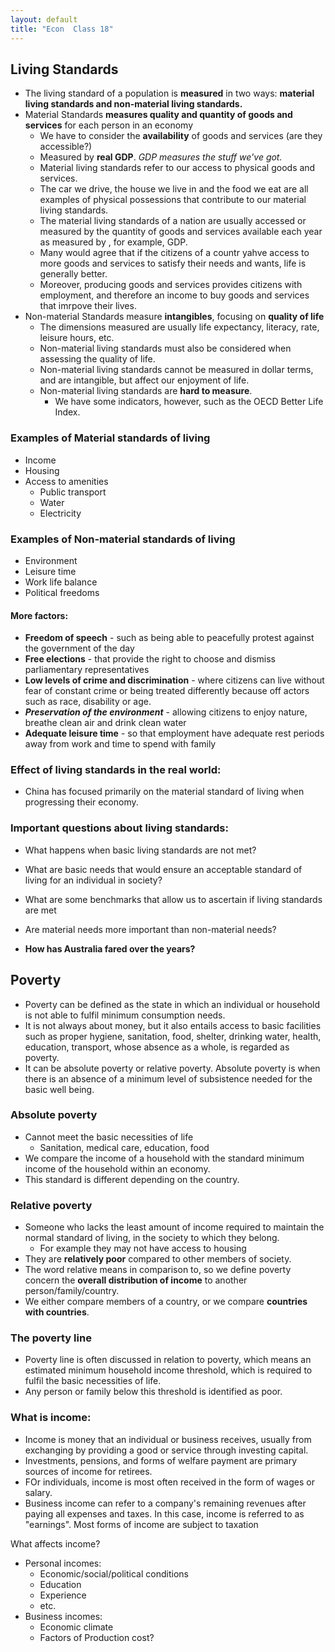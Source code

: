 ```yaml
---
layout: default
title: "Econ  Class 18"
---
```


## Living Standards

- The living standard of a population is **measured** in two ways: **material living standards and non-material living standards.**
- Material Standards **measures quality and quantity of goods and services** for each person in an economy
	- We have to consider the **availability** of goods and services (are they accessible?)
	- Measured by **real GDP**. *GDP measures the stuff we've got.*
	- Material living standards refer to our access to physical goods and services.
	- The car we drive, the house we live in and the food we eat are all examples of physical possessions that contribute to our material living standards.
	- The material living standards of a nation are usually accessed or measured by the quantity of goods and services available each year as measured by , for example, GDP.
	- Many would agree that if the citizens of a countr yahve access to more goods and services to satisfy their needs and wants, life is generally better.
	- Moreover, producing goods and services provides citizens with employment, and therefore an income to buy goods and services that imrpove their lives.
- Non-material Standards measure **intangibles**, focusing on **quality of life**
	- The dimensions measured are usually life expectancy, literacy, rate, leisure hours, etc.
	- Non-material living standards must also be considered when assessing the quality of life.
	- Non-material living standards cannot be measured in dollar terms, and are intangible, but affect our enjoyment of life.
	- Non-material living standards are **hard to measure**.
		- We have some indicators, however, such as the OECD Better Life Index.

### Examples of Material standards of living
- Income
- Housing
- Access to amenities
	- Public transport
	- Water
	- Electricity

### Examples of Non-material standards of living
- Environment
- Leisure time
- Work life balance
- Political freedoms

#### More factors:
- **Freedom of speech** - such as being able to peacefully protest against the government of the day
- **Free elections** - that provide the right to choose and dismiss parliamentary representatives
- **Low levels of crime and discrimination** - where citizens can live without fear of constant crime or being treated differently because off actors such as race, disability or age.
- ***Preservation of the environment*** - allowing citizens to enjoy nature, breathe clean air and drink clean water
- **Adequate leisure time** - so that employment have adequate rest periods away from work and time to spend with family

### Effect of living standards in the real world:
- China has focused primarily on the material standard of living when progressing their economy.

### Important questions about living standards:
- What happens when basic living standards are not met?
- What are basic needs that would ensure an acceptable standard of living for an individual in society?
- What are some benchmarks that allow us to ascertain if living standards are met
- Are material needs more important than non-material needs?

- **How has Australia fared over the years?**

## Poverty
- Poverty can be defined as the state in which an individual or household is not able to fulfil minimum consumption needs.
- It is not always about money, but it also entails access to basic facilities such as proper hygiene, sanitation, food, shelter, drinking water, health, education, transport, whose absence as a whole, is regarded as poverty.
- It can be absolute poverty or relative poverty. Absolute poverty is when there is an absence of a minimum level of subsistence needed for the basic well being.

### Absolute poverty
- Cannot meet the basic necessities of life
	- Sanitation, medical care, education, food
- We compare the income of a household with the standard minimum income of the household within an economy.
- This standard is different depending on the country.

### Relative poverty
- Someone who lacks the least amount of income required to maintain the normal standard of living, in the society to which they belong.
	- For example they may not have access to housing
- They are **relatively poor** compared to other members of society.
- The word relative means in comparison to, so we define poverty concern the **overall distribution of income** to another person/family/country.
- We either compare members of a country, or we compare **countries with countries**.

### The poverty line
- Poverty line is often discussed in relation to poverty, which means an estimated minimum household income threshold, which is required to fulfil the basic necessities of life.
- Any person or family below this threshold is identified as poor.

### What is income:
- Income is money that an individual or business receives, usually from exchanging by providing a good or service through investing capital.
- Investments, pensions, and forms of welfare payment are primary sources of income for retirees.
- FOr individuals, income is most often received in the form of wages or salary.
- Business income can refer to a company's remaining revenues after paying all expenses and taxes. In this case, income is referred to as "earnings". Most forms of income are subject to taxation

What affects income?
- Personal incomes:
	- Economic/social/political conditions
	- Education
	- Experience
	- etc.
- Business incomes:
	- Economic climate
	- Factors of Production cost?


